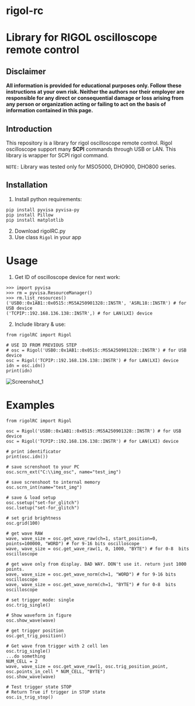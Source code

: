 # rigol-rc
# Library for RIGOL oscilloscope remote control
## **Disclaimer**

**All information is provided for educational purposes only. Follow these instructions at your own risk. Neither the authors nor their employer are responsible for any direct or consequential damage or loss arising from any person or organization acting or failing to act on the basis of information contained in this page.**

## Introduction

This repository is a library for rigol oscilloscope remote control. Rigol oscilloscope support many **SCPI** commands through USB or LAN. This library is wrapper for SCPI rigol command.

`NOTE:` Library  was tested only for MSO5000, DHO900, DHO800 series.
## Installation 

1) Install python requirements:
```
pip install pyvisa pyvisa-py
pip install Pillow
pip install matplotlib
```
2) Download rigolRC.py
3) Use class `Rigol` in your app

# Usage

1) Get ID of oscilloscope device for next work:
```
>>> import pyvisa
>>> rm = pyvisa.ResourceManager()
>>> rm.list_resources()
('USB0::0x1AB1::0x0515::MS5A250901328::INSTR', 'ASRL18::INSTR') # for USB device
('TCPIP::192.168.136.138::INSTR',) # for LAN(LXI) device
```
2) Include library & use:
```
from rigolRC import Rigol

# USE ID FROM PREVIOUS STEP
# osc = Rigol('USB0::0x1AB1::0x0515::MS5A250901328::INSTR') # for USB device
osc = Rigol('TCPIP::192.168.136.138::INSTR') # for LAN(LXI) device
idn = osc.idn()
print(idn)
```
![Screenshot_1](https://github.com/y0v1737/rigol-rc/assets/128224033/08dfac8b-614a-427f-a3f1-6c7625ad80df)

# Examples

```
from rigolRC import Rigol

osc = Rigol('USB0::0x1AB1::0x0515::MS5A250901328::INSTR') # for USB device
osc = Rigol('TCPIP::192.168.136.138::INSTR') # for LAN(LXI) device

# print identificator
print(osc.idn())

# save screnshoot to your PC
osc.scrn_ext("C:\\img_osc", name="test_img")

# save screnshoot to internal memory
osc.scrn_int(name="test_img")

# save & load setup
osc.ssetup("set-for_glitch")
osc.lsetup("set-for_glitch")

# set grid brightness
osc.grid(100)

# get wave RAW
wave, wave_size = osc.get_wave_raw(ch=1, start_position=0, points=100000, "WORD") # for 9-16 bits oscilloscope
wave, wave_size = osc.get_wave_raw(1, 0, 1000, "BYTE") # for 0-8  bits oscilloscope

# get wave only from display. BAD WAY. DON't use it. return just 1000 points.
wave, wave_size = osc.get_wave_norm(ch=1, "WORD") # for 9-16 bits oscilloscope
wave, wave_size = osc.get_wave_norm(ch=1, "BYTE") # for 0-8  bits oscilloscope

# set trigger mode: single
osc.trig_single()

# Show waveform in figure
osc.show_wave(wave)

# get trigger position
osc.get_trig_position()

# Get wave from trigger with 2 cell len
osc.trig_single()
...do something 
NUM_CELL = 2
wave, wave_size = osc.get_wave_raw(1, osc.trig_position_point, osc.points_in_cell * NUM_CELL, "BYTE")
osc.show_wave(wave)

# Test trigger state STOP
# Return True if trigger in STOP state
osc.is_trig_stop()
```
